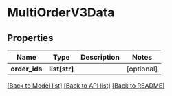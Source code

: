 # MultiOrderV3Data

## Properties
Name | Type | Description | Notes
------------ | ------------- | ------------- | -------------
**order_ids** | **list[str]** |  | [optional] 

[[Back to Model list]](../README.md#documentation-for-models) [[Back to API list]](../README.md#documentation-for-api-endpoints) [[Back to README]](../README.md)

